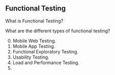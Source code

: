 ## Functional Testing

What is Functional Testing?

What are the different types of functional testing?

0. Mobile Web Testing.
1. Mobile App Testing.
2. Functional Exploratory Testing.
3. Usability Testing.
4. Load and Performance Testing.
5. 

